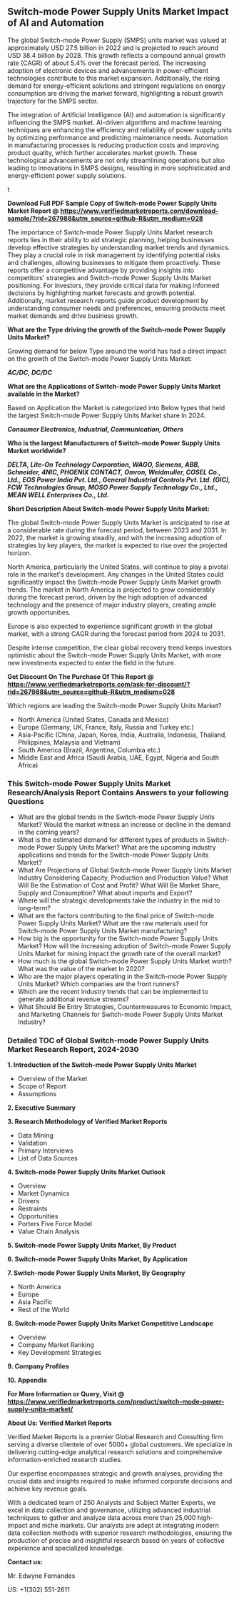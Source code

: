 <h2>Switch-mode Power Supply Units Market Impact of AI and Automation</h2><p>The global Switch-mode Power Supply (SMPS) units market was valued at approximately USD 27.5 billion in 2022 and is projected to reach around USD 38.4 billion by 2028. This growth reflects a compound annual growth rate (CAGR) of about 5.4% over the forecast period. The increasing adoption of electronic devices and advancements in power-efficient technologies contribute to this market expansion. Additionally, the rising demand for energy-efficient solutions and stringent regulations on energy consumption are driving the market forward, highlighting a robust growth trajectory for the SMPS sector.</p><p>The integration of Artificial Intelligence (AI) and automation is significantly influencing the SMPS market. AI-driven algorithms and machine learning techniques are enhancing the efficiency and reliability of power supply units by optimizing performance and predicting maintenance needs. Automation in manufacturing processes is reducing production costs and improving product quality, which further accelerates market growth. These technological advancements are not only streamlining operations but also leading to innovations in SMPS designs, resulting in more sophisticated and energy-efficient power supply solutions.</p>t</p><p id="" class=""><strong>Download Full PDF Sample Copy of Switch-mode Power Supply Units Market Report @ <a href="https://www.verifiedmarketreports.com/download-sample/?rid=267988&utm_source=github-R&utm_medium=028" target="_blank">https://www.verifiedmarketreports.com/download-sample/?rid=267988&utm_source=github-R&utm_medium=028</a></strong></p><p>The importance of&nbsp;Switch-mode Power Supply Units Market research reports lies in their ability to aid strategic planning, helping businesses develop effective strategies by understanding market trends and dynamics. They play a crucial role in risk management by identifying potential risks and challenges, allowing businesses to mitigate them proactively. These reports offer a competitive advantage by providing insights into competitors' strategies and Switch-mode Power Supply Units Market positioning. For investors, they provide critical data for making informed decisions by highlighting market forecasts and growth potential. Additionally, market research reports guide product development by understanding consumer needs and preferences, ensuring products meet market demands and drive business growth.</p><p><strong>What are the&nbsp;Type driving the growth of the Switch-mode Power Supply Units Market?</strong></p><p id="" class="">Growing demand for below Type around the world has had a direct impact on the growth of the Switch-mode Power Supply Units Market:</p><em><strong>AC/DC, DC/DC</strong></em></p><strong>What are the&nbsp;Applications&nbsp;of Switch-mode Power Supply Units Market available in the Market?</strong></p><p id="" class="">Based on Application the Market is categorized into Below types that held the largest Switch-mode Power Supply Units Market share In 2024.</p><em><strong>Consumer Electronics, Industrial, Communication, Others</strong></em></p><strong>Who is the largest Manufacturers of Switch-mode Power Supply Units Market worldwide?</strong></p><p><em><strong>DELTA, Lite-On Technology Corporation, WAGO, Siemens, ABB, Schneider, 4NIC, PHOENIX CONTACT, Omron, Weidmuller, COSEL Co., Ltd., EOS Power India Pvt. Ltd., General Industrial Controls Pvt. Ltd. (GIC), FCW Technologies Group, MOSO Power Supply Technology Co., Ltd., MEAN WELL Enterprises Co., Ltd.</strong></em></p><p id="" class=""><strong>Short Description About Switch-mode Power Supply Units Market:</strong></p><p>The global Switch-mode Power Supply Units Market is anticipated to rise at a considerable rate during the forecast period, between 2023 and 2031. In 2022, the market is growing steadily, and with the increasing adoption of strategies by key players, the market is expected to rise over the projected horizon.</p><p>North America, particularly the United States, will continue to play a pivotal role in the market's development. Any changes in the United States could significantly impact the Switch-mode Power Supply Units Market growth trends. The market in North America is projected to grow considerably during the forecast period, driven by the high adoption of advanced technology and the presence of major industry players, creating ample growth opportunities.</p><p>Europe is also expected to experience significant growth in the global market, with a strong CAGR during the forecast period from 2024 to 2031.</p><p>Despite intense competition, the clear global recovery trend keeps investors optimistic about the Switch-mode Power Supply Units Market, with more new investments expected to enter the field in the future.</p><p id="" class=""><strong>Get Discount On The Purchase Of This Report @ <a href="https://www.verifiedmarketreports.com/ask-for-discount/?rid=267988&utm_source=github-R&utm_medium=028" target="_blank">https://www.verifiedmarketreports.com/ask-for-discount/?rid=267988&utm_source=github-R&utm_medium=028</a></strong></p>Which regions are leading the Switch-mode Power Supply Units Market?</p><ul><li>North America (United States, Canada and Mexico)</li><li>Europe (Germany, UK, France, Italy, Russia and Turkey etc.)</li><li>Asia-Pacific (China, Japan, Korea, India, Australia, Indonesia, Thailand, Philippines, Malaysia and Vietnam)</li><li>South America (Brazil, Argentina, Columbia etc.)</li><li>Middle East and Africa (Saudi Arabia, UAE, Egypt, Nigeria and South Africa)</li></ul><h3 id="" class="">This Switch-mode Power Supply Units Market Research/Analysis Report Contains Answers to your following Questions</h3><ul><li>What are the global trends in the Switch-mode Power Supply Units Market? Would the market witness an increase or decline in the demand in the coming years?</li><li>What is the estimated demand for different types of products in Switch-mode Power Supply Units Market? What are the upcoming industry applications and trends for the Switch-mode Power Supply Units Market?</li><li>What Are Projections of Global Switch-mode Power Supply Units Market Industry Considering Capacity, Production and Production Value? What Will Be the Estimation of Cost and Profit? What Will Be Market Share, Supply and Consumption? What about imports and Export?</li><li>Where will the strategic developments take the industry in the mid to long-term?</li><li>What are the factors contributing to the final price of Switch-mode Power Supply Units Market? What are the raw materials used for Switch-mode Power Supply Units Market manufacturing?</li><li>How big is the opportunity for the Switch-mode Power Supply Units Market? How will the increasing adoption of Switch-mode Power Supply Units Market for mining impact the growth rate of the overall market?</li><li>How much is the global Switch-mode Power Supply Units Market worth? What was the value of the market In 2020?</li><li>Who are the major players operating in the Switch-mode Power Supply Units Market? Which companies are the front runners?</li><li>Which are the recent industry trends that can be implemented to generate additional revenue streams?</li><li>What Should Be Entry Strategies, Countermeasures to Economic Impact, and Marketing Channels for Switch-mode Power Supply Units Market Industry?</li></ul><h3 id="" class="">Detailed TOC of Global Switch-mode Power Supply Units Market Research Report, 2024-2030</h3><p id="" class=""><strong>1. Introduction of the Switch-mode Power Supply Units Market</strong></p><ul><li>Overview of the Market</li><li>Scope of Report</li><li>Assumptions</li></ul><p id="" class=""><strong>2. Executive Summary</strong></p><p id="" class=""><strong>3. Research Methodology of Verified Market Reports</strong></p><ul><li>Data Mining</li><li>Validation</li><li>Primary Interviews</li><li>List of Data Sources</li></ul><p id="" class=""><strong>4. Switch-mode Power Supply Units Market Outlook</strong></p><ul><li>Overview</li><li>Market Dynamics</li><li>Drivers</li><li>Restraints</li><li>Opportunities</li><li>Porters Five Force Model</li><li>Value Chain Analysis</li></ul><p id="" class=""><strong>5. Switch-mode Power Supply Units Market, By Product</strong></p><p id="" class=""><strong>6. Switch-mode Power Supply Units Market, By Application</strong></p><p id="" class=""><strong>7. Switch-mode Power Supply Units Market, By Geography</strong></p><ul><li>North America</li><li>Europe</li><li>Asia Pacific</li><li>Rest of the World</li></ul><p id="" class=""><strong>8. Switch-mode Power Supply Units Market Competitive Landscape</strong></p><ul><li>Overview</li><li>Company Market Ranking</li><li>Key Development Strategies</li></ul><p id="" class=""><strong>9. Company Profiles</strong></p><p id="" class=""><strong>10. Appendix</strong></p><p id="" class=""><strong>For More Information or Query, Visit @ <a href="https://www.verifiedmarketreports.com/product/switch-mode-power-supply-units-market/" target="_blank">https://www.verifiedmarketreports.com/product/switch-mode-power-supply-units-market/</a></strong></p><p id="" class=""><strong>About Us: Verified Market Reports</strong></p><p id="" class="">Verified Market Reports is a premier Global Research and Consulting firm serving a diverse clientele of over 5000+ global customers. We specialize in delivering cutting-edge analytical research solutions and comprehensive information-enriched research studies.</p><p id="" class="">Our expertise encompasses strategic and growth analyses, providing the crucial data and insights required to make informed corporate decisions and achieve key revenue goals.</p><p id="" class="">With a dedicated team of 250 Analysts and Subject Matter Experts, we excel in data collection and governance, utilizing advanced industrial techniques to gather and analyze data across more than 25,000 high-impact and niche markets. Our analysts are adept at integrating modern data collection methods with superior research methodologies, ensuring the production of precise and insightful research based on years of collective experience and specialized knowledge.</p><p id="" class=""><strong>Contact us:</strong></p><p id="" class="">Mr. Edwyne Fernandes</p><p id="" class="">US: +1(302) 551-2611</p>